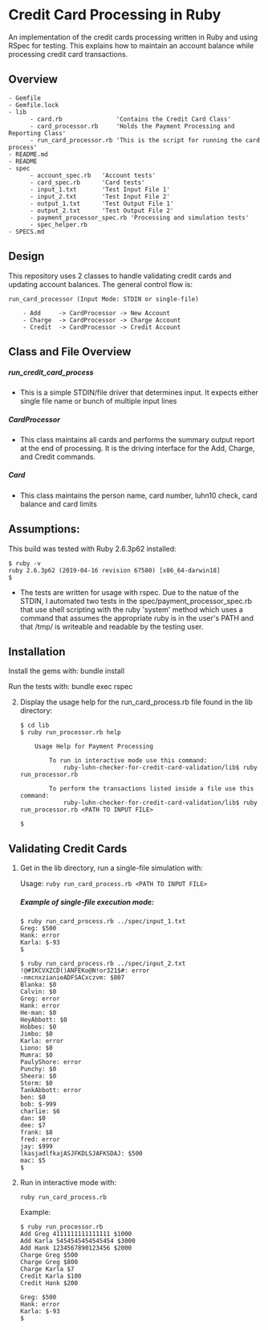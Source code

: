 
# Credit Card Processing in Ruby

An implementation of the credit cards processing written in Ruby and using RSpec for testing. This explains how to maintain an account balance while processing credit card transactions.


## Overview
  ```
  - Gemfile  
  - Gemfile.lock  
  - lib
        - card.rb               'Contains the Credit Card Class'
        - card_processor.rb     'Holds the Payment Processing and Reporting Class'
        - run_card_processor.rb 'This is the script for running the card process'
  - README.md  
  - README
  - spec  
        - account_spec.rb   'Account tests'
        - card_spec.rb      'Card tests'
        - input_1.txt       'Test Input File 1'
        - input_2.txt       'Test Input File 2'
        - output_1.txt      'Test Output File 1'
        - output_2.txt      'Test Output File 2'
        - payment_processor_spec.rb 'Processing and simulation tests'
        - spec_helper.rb 
  - SPECS.md
  ```

## Design

This repository uses 2 classes to handle validating credit cards and updating account balances. The general control flow is:

    run_card_processor (Input Mode: STDIN or single-file)
        
        - Add     -> CardProcessor -> New Account
        - Charge  -> CardProcessor -> Charge Account
        - Credit  -> CardProcessor -> Credit Account

## Class and File Overview

##### run_credit_card_process

- This is a simple STDIN/file driver that determines input. It expects either single file name or bunch of multiple input lines 

##### CardProcessor
        
- This class maintains all cards and performs the summary output report at the end of processing. It is the driving interface for the Add, Charge, and Credit commands.

##### Card

- This class maintains the person name, card number, luhn10 check, card balance and card limits


## Assumptions:

This build was tested with Ruby 2.6.3p62 installed:

``` 
$ ruby -v
ruby 2.6.3p62 (2019-04-16 revision 67580) [x86_64-darwin18]
$
```

- The tests are written for usage with rspec. Due to the natue of the STDIN, I automated two tests in the spec/payment_processor_spec.rb that use shell scripting with the ruby 'system' method which uses a command that assumes the appropriate ruby is in the user's PATH and that /tmp/ is writeable and readable by the testing user.


## Installation

  Install the gems with: bundle install


 Run the tests with: bundle exec rspec


2. Display the usage help for the run_card_process.rb file found in the lib directory: 

    ```
    $ cd lib
    $ ruby run_processor.rb help
     
        Usage Help for Payment Processing

            To run in interactive mode use this command:
                ruby-luhn-checker-for-credit-card-validation/lib$ ruby run_processor.rb        

            To perform the transactions listed inside a file use this command:
                ruby-luhn-checker-for-credit-card-validation/lib$ ruby run_processor.rb <PATH TO INPUT FILE>

    $
    ```

## Validating Credit Cards

1. Get in the lib directory, run a single-file simulation with: 

    Usage: ``` ruby run_card_process.rb <PATH TO INPUT FILE> ```

    ##### Example of single-file execution mode:

    ```
    $ ruby run_card_process.rb ../spec/input_1.txt 
    Greg: $500
    Hank: error
    Karla: $-93
    $
    ```

    ```
    $ ruby run_card_process.rb ../spec/input_2.txt 
    !@#IKCVXZCD()ANFEKo@N!or321$#: error
    -nmcnxzianieADFSACxczvm: $807
    Blanka: $0
    Calvin: $0
    Greg: error
    Hank: error
    He-man: $0
    HeyAbbott: $0
    Hobbes: $0
    Jimbo: $0
    Karla: error
    Liono: $0
    Mumra: $0
    PaulyShore: error
    Punchy: $0
    Sheera: $0
    Storm: $0
    TankAbbott: error
    ben: $0
    bob: $-999
    charlie: $6
    dan: $0
    dee: $7
    frank: $8
    fred: error
    jay: $999
    lkasjadlfkajASJFKDLSJAFKSDAJ: $500
    mac: $5
    $
    ```

1. Run in interactive mode with: 

    ``` ruby run_card_process.rb ```

    Example:

    ```
    $ ruby run_processor.rb 
    Add Greg 4111111111111111 $1000
    Add Karla 5454545454545454 $3000
    Add Hank 1234567890123456 $2000
    Charge Greg $500
    Charge Greg $800
    Charge Karla $7
    Credit Karla $100
    Credit Hank $200

    Greg: $500
    Hank: error
    Karla: $-93
    $
    ```

